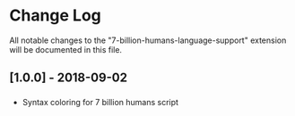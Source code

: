 # Change Log
All notable changes to the "7-billion-humans-language-support" extension will be documented in this file.

## [1.0.0] - 2018-09-02
###
- Syntax coloring for 7 billion humans script